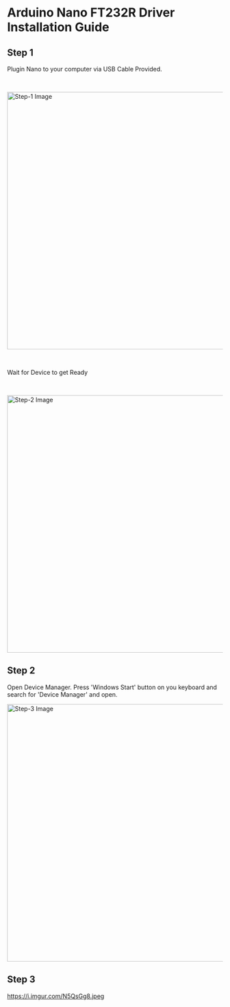 # Arduino Nano FT232R Driver Installation Guide

## Step 1

Plugin Nano to your computer via USB Cable Provided.

&nbsp;

<img src="https://i.imgur.com/Cw6RnZB.png" alt="Step-1 Image" width="600px"/>

&nbsp;

Wait for Device to get Ready

&nbsp;

<img src="https://i.imgur.com/UyKiPm0.png" alt="Step-2 Image" width="600px"/>


## Step 2

Open Device Manager. Press 'Windows Start' button on you keyboard and search for 'Device Manager' and open.

<img src="https://i.imgur.com/Xov3eGd.jpeg" alt="Step-3 Image" width="600px"/>

## Step 3

https://i.imgur.com/N5QsGg8.jpeg
